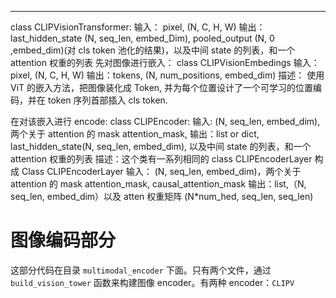 ****

class  CLIPVisionTransformer:
输入： pixel, (N, C, H, W)
输出：last_hidden_state (N, seq_len, embed_Dim), pooled_output (N, 0 ,embed_dim)(对 cls token 池化的结果)，以及中间 state 的列表，和一个 attention 权重的列表
先对图像进行嵌入：
class CLIPVisionEmbedings
输入：pixel, (N, C, H, W)
输出：tokens, (N, num_positions, embed_dim)
描述： 使用 ViT 的嵌入方法，把图像装化成 Token, 并为每个位置设计了一个可学习的位置编码，并在 token 序列首部插入 cls token.

在对该嵌入进行 encode:
class CLIPEncoder:
输入: (N, seq_len, embed_dim), 两个关于 attention 的 mask attention_mask, 
输出：list or dict, last_hidden_state(N, seq_len, embed_dim), 以及中间 state 的列表，和一个 attention 权重的列表
描述：这个类有一系列相同的 class CLIPEncoderLayer 构成
	Class CLIPEncoderLayer
	输入： (N, seq_len, embed_dim)，两个关于 attention 的 mask attention_mask, causal_attention_mask
	输出：list,（N, seq_len, embed_dim）以及 atten 权重矩阵 (N\*num_hed, seq_len, seq_len)




# 图像编码部分
这部分代码在目录 `multimodal_encoder` 下面。只有两个文件，通过 `build_vision_tower` 函数来构建图像 encoder。有两种 encoder：`CLIPV`